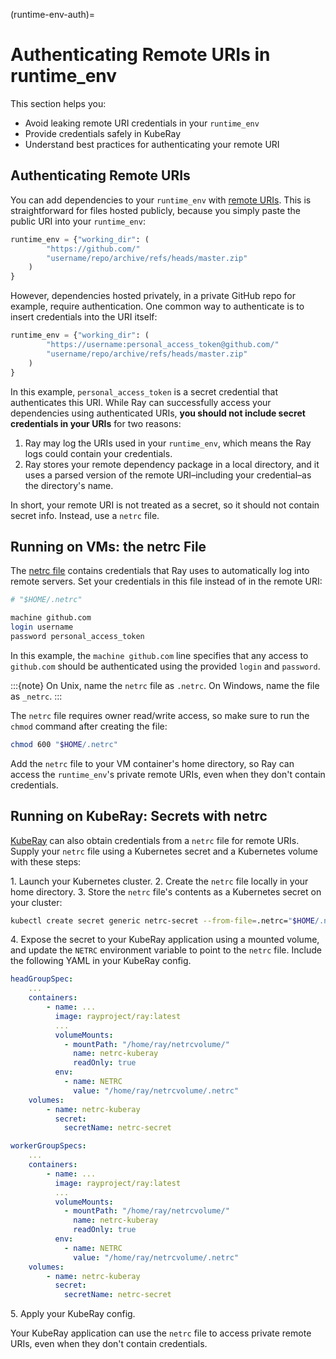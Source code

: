 (runtime-env-auth)=
# Authenticating Remote URIs in runtime_env

This section helps you:

* Avoid leaking remote URI credentials in your `runtime_env`
* Provide credentials safely in KubeRay
* Understand best practices for authenticating your remote URI

## Authenticating Remote URIs

You can add dependencies to your `runtime_env` with [remote URIs](remote-uris). This is straightforward for files hosted publicly, because you simply paste the public URI into your `runtime_env`:

```python
runtime_env = {"working_dir": (
        "https://github.com/"
        "username/repo/archive/refs/heads/master.zip"
    )
}
```

However, dependencies hosted privately, in a private GitHub repo for example, require authentication. One common way to authenticate is to insert credentials into the URI itself:

```python
runtime_env = {"working_dir": (
        "https://username:personal_access_token@github.com/"
        "username/repo/archive/refs/heads/master.zip"
    )
}
```

In this example, `personal_access_token` is a secret credential that authenticates this URI. While Ray can successfully access your dependencies using authenticated URIs, **you should not include secret credentials in your URIs** for two reasons:

1. Ray may log the URIs used in your `runtime_env`, which means the Ray logs could contain your credentials.
2. Ray stores your remote dependency package in a local directory, and it uses a parsed version of the remote URI–including your credential–as the directory's name.

In short, your remote URI is not treated as a secret, so it should not contain secret info. Instead, use a `netrc` file.

## Running on VMs: the netrc File

The [netrc file](https://www.gnu.org/software/inetutils/manual/html_node/The-_002enetrc-file.html) contains credentials that Ray uses to automatically log into remote servers. Set your credentials in this file instead of in the remote URI:

```bash
# "$HOME/.netrc"

machine github.com
login username
password personal_access_token
```

In this example, the `machine github.com` line specifies that any access to `github.com` should be authenticated using the provided `login` and `password`.

:::{note}
On Unix, name the `netrc` file as `.netrc`. On Windows, name the
file as `_netrc`.
:::

The `netrc` file requires owner read/write access, so make sure to run the `chmod` command after creating the file:

```bash
chmod 600 "$HOME/.netrc"
```

Add the `netrc` file to your VM container's home directory, so Ray can access the `runtime_env`'s private remote URIs, even when they don't contain credentials.

## Running on KubeRay: Secrets with netrc

[KubeRay](https://ray-project.github.io/kuberay/) can also obtain credentials from a `netrc` file for remote URIs. Supply your `netrc` file using a Kubernetes secret and a Kubernetes volume with these steps:

1\. Launch your Kubernetes cluster.
2\. Create the `netrc` file locally in your home directory.
3\. Store the `netrc` file's contents as a Kubernetes secret on your cluster:

```bash
kubectl create secret generic netrc-secret --from-file=.netrc="$HOME/.netrc"
```

4\. Expose the secret to your KubeRay application using a mounted volume, and update the `NETRC` environment variable to point to the `netrc` file. Include the following YAML in your KubeRay config.

```yaml
headGroupSpec:
    ...
    containers:
        - name: ...
          image: rayproject/ray:latest
          ...
          volumeMounts:
            - mountPath: "/home/ray/netrcvolume/"
              name: netrc-kuberay
              readOnly: true
          env:
            - name: NETRC
              value: "/home/ray/netrcvolume/.netrc"
    volumes:
        - name: netrc-kuberay
          secret:
            secretName: netrc-secret

workerGroupSpecs:
    ...
    containers:
        - name: ...
          image: rayproject/ray:latest
          ...
          volumeMounts:
            - mountPath: "/home/ray/netrcvolume/"
              name: netrc-kuberay
              readOnly: true
          env:
            - name: NETRC
              value: "/home/ray/netrcvolume/.netrc"
    volumes:
        - name: netrc-kuberay
          secret:
            secretName: netrc-secret
```

5\. Apply your KubeRay config.

Your KubeRay application can use the `netrc` file to access private remote URIs, even when they don't contain credentials.
